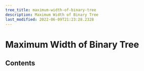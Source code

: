 ```yaml
---
tree_title: maximum-width-of-binary-tree
description: Maximum Width of Binary Tree
last_modified: 2022-06-09T21:23:28.2328
---
```


# Maximum Width of Binary Tree

## Contents
